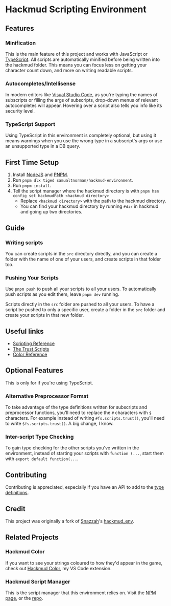 # Hackmud Scripting Environment
## Features
### Minification
This is the main feature of this project and works with JavaScript or [TypeScript](https://www.typescriptlang.org/). All
scripts are automatically minified before being written into the hackmud folder. This means you can focus less on
getting your character count down, and more on writing readable scripts.

### Autocompletes/Intellisense
In modern editors like [Visual Studio Code](https://code.visualstudio.com/), as you're typing the names of subscripts or
filling the args of subscripts, drop-down menus of relevant autocompletes will appear. Hovering over a script also tells
you info like its security level.

### TypeScript Support
Using TypeScript in this environment is completely optional, but using it means warnings when you use the wrong type in
a subscript's args or use an unsupported type in a DB query.

## First Time Setup
1. Install [NodeJS](https://nodejs.org/) and [PNPM](https://pnpm.io/installation).
2. Run `pnpm dlx tiged samualtnorman/hackmud-environment`.
3. Run `pnpm install`.
3. Tell the script manager where the hackmud directory is with `pnpm hsm config set hackmudPath <hackmud directory>`
   - Replace `<hackmud directory>` with the path to the hackmud directory.
   - You can find your hackmud directory by running `#dir` in hackmud and going up two directories.

## Guide
### Writing scripts
You can create scripts in the `src` directory directly, and you can create a folder with the name of one of your users,
and create scripts in that folder too.

### Pushing Your Scripts
Use `pnpm push` to push all your scripts to all your users.
To automatically push scripts as you edit them, leave `pnpm dev` running.

Scripts directly in the `src` folder are pushed to all your users.
To have a script be pushed to only a specific user, create a folder in the `src` folder and create your scripts in that
new folder.

## Useful links
- [Scripting Reference](https://hackmud.com/forums/general_discussion/scripting_reference)
- [The Trust Scripts](https://hackmud.com/forums/new_players/the_trust_scripts___documentation_for__scripts_trust__scripts)
- [Color Reference](https://hackmud.com/forums/general_discussion/color_reference)

## Optional Features
This is only for if you're using TypeScript.

### Alternative Preprocessor Format
To take advantage of the type definitions written for subscripts and preprocessor functions, you'll need to replace the
`#` characters with `$` characters. For example instead of writing `#fs.scripts.trust()`, you'll need to write
`$fs.scripts.trust()`. A big change, I know.

### Inter-script Type Checking
To gain type checking for the other scripts you've written in the environment, instead of starting your scripts with
`function (...`, start them with `export default function(...`.

## Contributing
Contributing is appreciated, especially if you have an API to add to the [type definitions](hackmud.d.ts).

## Credit
This project was originally a fork of [Snazzah](https://github.com/Snazzah)'s
[hackmud_env](https://github.com/Snazzah/hackmud_env).

## Related Projects
### Hackmud Color
If you want to see your strings coloured to how they'd appear in the game, check out
[Hackmud Color](https://marketplace.visualstudio.com/items?itemName=Samual.hackmud-color), my VS Code extension.
### Hackmud Script Manager
This is the script manager that this environment relies on. Visit the
[NPM page](https://www.npmjs.com/package/hackmud-script-manager), or the
[repo](https://github.com/samualtnorman/hackmud-script-manager).
